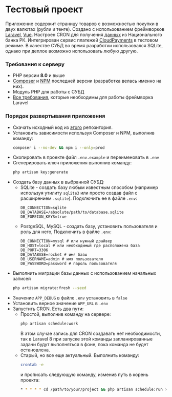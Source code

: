 # Тестовый проект

Приложение содержит страницу товаров с возможностью покупки в двух валютах (рубли и тенге). Создано с использованием фреймворков [Laravel](https://laravel.com/), [Vue](https://vuejs.org/). Настроен CRON для получения [данных](https://nationalbank.kz/rss/rates_all.xml) из Национального банка РК. Интегрирован сервис платежей [CloudPayments](https://cloudpayments.ru/) в тестовом режиме. В качестве СУБД во время разработки использовался SQLite, однако при деплое возможно использовать любую другую. 

### Требования к серверу
- PHP версии **8.0** и выше
- [Composer](https://getcomposer.org/) и [NPM](https://www.npmjs.com/) последней версии (разработка велась именно на них).
- Модуль PHP для работы с СУБД
- [Все требования](https://laravel.com/docs/8.x/deployment#server-requirements), которые необходимы для работы фреймворка Laravel 

### Порядок развертывания приложения
- Скачать исходный код из [этого]() репозитория.
- Установить зависимости используя Composer и NPM, выполнив команду:
  ```bash
  composer i --no-dev && npm i --only=prod
  ```
- Скопировать в проекте файл `.env.example` и переименовать в `.env`
- Сгенерировать ключ приложения выполнив команду:
  ```bash
  php artisan key:generate
  ```
- Создать базу данных в выбранной СУБД:
  - SQLite - создать базу любым известным способом (например используя утилиту `sqlite3` или просто создав файл с расширением `.sqlite`). Подключить ее в файле `.env`:
    ```dotenv
    DB_CONNECTION=sqlite
    DB_DATABASE=/absolute/path/to/database.sqlite
    DB_FOREIGN_KEYS=true
    ```
  - PostgeSQL, MySQL - создать базу, установить пользователя и роль для него, Подключить в файле `.env`:
    ```dotenv
    DB_CONNECTION=mysql # или нужный драйвер
    DB_HOST=local # или необходимый где расположена база
    DB_PORT=3306
    DB_DATABASE=rocket # имя базы
    DB_USERNAME=admin # имя пользователя
    DB_PASSWORD=password # пароль пользователя
    ```
- Выполнить миграции базы данных с использованием начальных записей
    ```bash
  php artisan migrate:fresh --seed
    ```
- Значение `APP_DEBUG` в файле `.env` установить в `false`
- Установить верное значение `APP_URL` в `.env`
- Запустить CRON. Есть два пути:
  - Простой, выполнив команду на сервере:
    ```bash
    php artisan schedule:work
    ```
    В этом случае запись для CRON создавать нет необходимости, так в Laravel 8 при запуске этой команды запланированные задачи будут выполняться в фоне, пока команда не будет остановлена.
  - Старый, но все еще актуальный. Выполнить команду:
    ```bash
    crontab -e
    ```
    и прописать следующую команду, изменив путь в корень проекта:
    ```bash
    * * * * * cd /path/to/your/project && php artisan schedule:run >> /dev/null 2>&1
    ```

